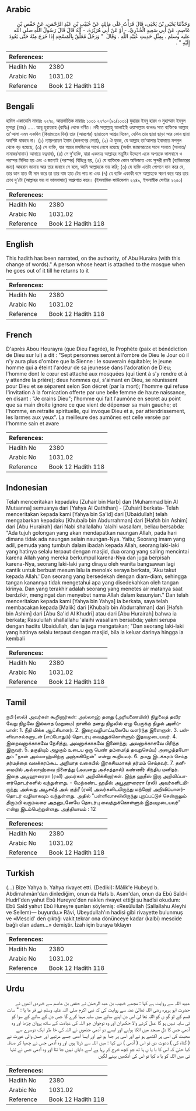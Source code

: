 ## Arabic


<div dir="rtl" lang="ar" style={{fontSize:'larger',backgroundColor:'#f8f9fa',padding:20}}>
وَحَدَّثَنَا يَحْيَى بْنُ يَحْيَى، قَالَ قَرَأْتُ عَلَى مَالِكٍ عَنْ خُبَيْبِ بْنِ عَبْدِ الرَّحْمَنِ، عَنْ حَفْصِ بْنِ عَاصِمٍ، عَنْ أَبِي سَعِيدٍ الْخُدْرِيِّ، - أَوْ عَنْ أَبِي هُرَيْرَةَ، - أَنَّهُ قَالَ قَالَ رَسُولُ اللَّهِ صلى الله عليه وسلم ‏.‏ بِمِثْلِ حَدِيثِ عُبَيْدِ اللَّهِ ‏.‏ وَقَالَ ‏ "‏ وَرَجُلٌ مُعَلَّقٌ بِالْمَسْجِدِ إِذَا خَرَجَ مِنْهُ حَتَّى يَعُودَ إِلَيْهِ ‏"‏ ‏.‏
</div>
<div style={{backgroundColor:'#f8f9fa',padding:20, marginBottom: 10}}><table> <thead> <tr> <th>References:</th> <th></th> </tr> </thead> <tbody><tr><td>Hadith No</td><td>2380</td></tr><tr><td>Arabic No</td><td>1031.02</td></tr><tr><td>Reference</td><td>Book 12 Hadith 118</td></tr></tbody></table></div>

## Bengali


<div dir="ltr" lang="bn" style={{fontSize:'larger',backgroundColor:'#f8f9fa',padding:20}}>
হাদিস একাডেমি নাম্বারঃ ২২৭০, আন্তর্জাতিক নাম্বারঃ ১০৩১ ২২৭০-(৯১/১০৩১) যুহায়র ইবনু হারব ও মুহাম্মাদ ইবনুল মুসান্না (রহঃ) ..... আবূ হুরায়রাহ (রাযিঃ) থেকে বর্ণিত। নবী সাল্লাল্লাহু আলাইহি ওয়াসাল্লাম বলেনঃ সাত ব্যক্তিকে আল্লাহ তা'আলা এমন একদিন (কিয়ামতের দিন) তার (আরশের) ছায়াতলে আশ্রয় দিবেন, যেদিন তার ছায়া ছাড়া আর কোন ছায়া অবশিষ্ট থাকবে না। (১) ন্যায়পরায়ণ ইমাম (জনগণের নেতা), (২) ঐ যুবক, যে আল্লাহ তা'আলার ইবাদাতে মশগুল থেকে বড় হয়েছে, (৩) সে ব্যক্তি, যার অন্তর মসজিদের সাথে লেগে রয়েছে (অর্থাৎ জামাআতের সাথে সালাত (সালাত/নামাজ/নামায) আদায়ে যত্নবান), (৪) সে দু’ব্যক্তি, যারা একমাত্র আল্লাহর সন্তুষ্টির উদ্দেশে একে অপরকে ভালবাসে ও পরস্পর মিলিত হয় এবং এ জন্যেই (পরস্পর) বিচ্ছিন্ন হয়, (৫) যে ব্যক্তিকে কোন অভিজাত এবং সুন্দরী রমণী (ব্যভিচারের জন্য) আহবান জানায় আর তার জবাবে সে বলে, আমি আল্লাহকে ভয় করি; (৬) যে ব্যক্তি এতটা গোপনে দান করে যে, তার ডান হাত কী দান করে তা তার বাম হাত টের পায় না এবং (৭) যে ব্যক্তি একাকী বসে আল্লাহকে স্মরণ করে আর তার চোখ দু’টো (আল্লাহর ভয় বা ভালবাসায়) অশ্রুপাত করে। (ইসলামিক ফাউন্ডেশন ২২৪৯, ইসলামীক সেন্টার ২২৫০)
</div>
<div style={{backgroundColor:'#f8f9fa',padding:20, marginBottom: 10}}><table> <thead> <tr> <th>References:</th> <th></th> </tr> </thead> <tbody><tr><td>Hadith No</td><td>2380</td></tr><tr><td>Arabic No</td><td>1031.02</td></tr><tr><td>Reference</td><td>Book 12 Hadith 118</td></tr></tbody></table></div>

## English


<div dir="ltr" lang="en" style={{fontSize:'larger',backgroundColor:'#f8f9fa',padding:20}}>
This hadith has been narrated, on the authority, of Abu Huraira (with this change of words)." A person whose heart is attached to the mosque when he goes out of it till he returns to it
</div>
<div style={{backgroundColor:'#f8f9fa',padding:20, marginBottom: 10}}><table> <thead> <tr> <th>References:</th> <th></th> </tr> </thead> <tbody><tr><td>Hadith No</td><td>2380</td></tr><tr><td>Arabic No</td><td>1031.02</td></tr><tr><td>Reference</td><td>Book 12 Hadith 118</td></tr></tbody></table></div>

## French


<div dir="ltr" lang="fr" style={{fontSize:'larger',backgroundColor:'#f8f9fa',padding:20}}>
D'après Abou Hourayra (que Dieu l'agrée), le Prophète (paix et bénédiction de Dieu sur lui) a dit : "Sept personnes seront à l'ombre de Dieu le Jour où il n'y aura plus d'ombre que la Sienne : le souverain équitable; le jeune homme qui a éteint l'ardeur de sa jeunesse dans l'adoration de Dieu; l'homme dont le cœur est attaché aux mosquées (qui tient à s'y rendre et à y attendre la prière); deux hommes qui, s'aimant en Dieu, se réunissent pour Dieu et se séparent selon Son décret (par la mort); l'homme qui refuse l'invitation à la fornication offerte par une belle femme de haute naissance, en disant : "Je crains Dieu"; l'homme qui fait l'aumône en secret au point que sa main droite ignore ce que vient de dépenser sa main gauche; et l'homme, en retraite spirituelle, qui invoque Dieu et a, par attendrissement, les larmes aux yeux". La meilleure des aumônes est celle versée par l'homme sain et avare
</div>
<div style={{backgroundColor:'#f8f9fa',padding:20, marginBottom: 10}}><table> <thead> <tr> <th>References:</th> <th></th> </tr> </thead> <tbody><tr><td>Hadith No</td><td>2380</td></tr><tr><td>Arabic No</td><td>1031.02</td></tr><tr><td>Reference</td><td>Book 12 Hadith 118</td></tr></tbody></table></div>

## Indonesian


<div dir="ltr" lang="id" style={{fontSize:'larger',backgroundColor:'#f8f9fa',padding:20}}>
Telah menceritakan kepadaku [Zuhair bin Harb] dan [Muhammad bin Al Mutsanna] semuanya dari [Yahya Al Qaththan] - [Zuhair] berkata- Telah menceritakan kepada kami [Yahya bin Sa'id] dari [Ubaidullah] telah mengabarkan kepadaku [Khubaib bin Abdurrahman] dari [Hafsh bin Ashim] dari [Abu Hurairah] dari Nabi shallallahu 'alaihi wasallam, beliau bersabda: "Ada tujuh golongan yang akan mendapatkan naungan Allah, pada hari dimana tidak ada naungan selain naungan-Nya. Yaitu; Seorang imam yang adil, pemuda yang tumbuh dalam ibadah kepada Allah, seorang laki-laki yang hatinya selalu terpaut dengan masjid, dua orang yang saling mencintai karena Allah yang mereka berkumpul karena-Nya dan juga berpisah karena-Nya, seorang laki-laki yang dirayu oleh wanita bangsawan lagi cantik untuk berbuat mesum lalu ia menolak seraya berkata, 'Aku takut kepada Allah.' Dan seorang yang bersedekah dengan diam-diam, sehingga tangan kanannya tidak mengetahui apa yang disedekahkan oleh tangan kirinya. Dan yang terakhir adalah seorang yang menetes air matanya saat berdzikir, mengingat dan menyebut nama Allah dalam kesunyian." Dan telah menceritakan kepada kami [Yahya bin Yahya] ia berkata, saya telah membacakan kepada [Malik] dari [Khubaib bin Abdurrahman] dari [Hafsh bin Ashim] dari [Abu Sa'id Al Khudri] atau dari [Abu Hurairah] bahwa ia berkata; Rasulullah shallallahu 'alaihi wasallam bersabda; yakni serupa dengan hadits Ubaidullah, dan ia juga mengatakan; "Dan seorang laki-laki yang hatinya selalu terpaut dengan masjid, bila ia keluar darinya hingga ia kembali
</div>
<div style={{backgroundColor:'#f8f9fa',padding:20, marginBottom: 10}}><table> <thead> <tr> <th>References:</th> <th></th> </tr> </thead> <tbody><tr><td>Hadith No</td><td>2380</td></tr><tr><td>Arabic No</td><td>1031.02</td></tr><tr><td>Reference</td><td>Book 12 Hadith 118</td></tr></tbody></table></div>

## Tamil


<div dir="ltr" lang="ta" style={{fontSize:'larger',backgroundColor:'#f8f9fa',padding:20}}>
நபி (ஸல்) அவர்கள் கூறினார்கள்: அல்லாஹ் தனது (அரியணையின்) நிழலைத் தவிர வேறு நிழலே இல்லாத (மறுமை) நாளில் தனது நிழலில் ஏழு பேருக்கு நிழல் அளிப்பான்: 1. நீதி மிக்க ஆட்சியாளர். 2. இறைவழிபாட்டிலேயே வளர்ந்த இளைஞன். 3. பள்ளிவாசல்களுடன் (எப்போதும்) தொடர்பு வைத்துக்கொள்ளும் இதயமுடையவர். 4. இறைவனுக்காகவே நேசித்து, அவனுக்காகவே இணைந்து, அவனுக்காகவே பிரிந்த இருவர். 5. தகுதியும் அழகும் உடைய ஒரு பெண் தம்மை(த் தவறுசெய்ய) அழைத்தபோதும் "நான் அல்லாஹ்விற்கு அஞ்சுகிறேன்" என்று கூறியவர். 6. தமது இடக்கரம் செய்த தர்மத்தை வலக்கரம்கூட அறியாத வகையில் இரகசியமாகத் தர்மம் செய்தவர். 7. தனிமையில் அல்லாஹ்வை நினைத்து (அவனது அச்சத்தால்) கண்ணீர் சிந்திய மனிதர். இதை அபூஹுரைரா (ரலி) அவர்கள் அறிவிக்கிறார்கள். இந்த ஹதீஸ் இரு அறிவிப்பாளர்தொடர்களில் வந்துள்ளது. - மேற்கண்ட ஹதீஸ் அபூஹுரைரா (ரலி) அவர்களிடமிருந்து, அல்லது அபூசயீத் அல் குத்ரீ (ரலி) அவர்களிடமிருந்து மற்றோர் அறிவிப்பாளர்தொடர் வழியாகவும் வந்துள்ளது. அதில் "பள்ளிவாசலிலிருந்து புறப்பட்டுச் சென்றாலும் திரும்பி வரும்வரை அதனுடனேயே தொடர்பு வைத்துக்கொள்ளும் இதயமுடையவர்" என்று இடம்பெற்றுள்ளது. அத்தியாயம் : 12
</div>
<div style={{backgroundColor:'#f8f9fa',padding:20, marginBottom: 10}}><table> <thead> <tr> <th>References:</th> <th></th> </tr> </thead> <tbody><tr><td>Hadith No</td><td>2380</td></tr><tr><td>Arabic No</td><td>1031.02</td></tr><tr><td>Reference</td><td>Book 12 Hadith 118</td></tr></tbody></table></div>

## Turkish


<div dir="ltr" lang="tr" style={{fontSize:'larger',backgroundColor:'#f8f9fa',padding:20}}>
(…) Bize Yahya b. Yahya rivayet etti. (Dediki): Mâlik'e Hubeyd b. Abdirrahmân'dan dinlediğim, onun da Hafs b. Asım'dan, onun da Ebû Saîd-i Hudrî'den yahut Ebû Hureyre'den naklen rivayet ettiği şu hadîsi okudum: Ebû Saîd yahut Ebû Hureyre şunları söylemiş: «Resûlullah (Sallallahu Aleyhi ve Sellem)— buyurdu.» Râvi, Ubeydullah'ın hadisi gibi rivayette bulunmuş ve «Mescid' den çıktığı vakit tekrar ona dönünceye kadar (kalbi) mescide bağlı olan adam...» demiştir. İzah için buraya tıklayın
</div>
<div style={{backgroundColor:'#f8f9fa',padding:20, marginBottom: 10}}><table> <thead> <tr> <th>References:</th> <th></th> </tr> </thead> <tbody><tr><td>Hadith No</td><td>2380</td></tr><tr><td>Arabic No</td><td>1031.02</td></tr><tr><td>Reference</td><td>Book 12 Hadith 118</td></tr></tbody></table></div>

## Urdu


<div dir="rtl" lang="ur" style={{fontSize:'larger',backgroundColor:'#f8f9fa',padding:20}}>
عبید اللہ سے روایت ہے کہا : مجھے خبیب بن عبد الرحمٰن نے حفص بن عاصم سے خبردی انھوں نے حضرت ابو ہریرہ رضی اللہ تعالیٰ عنہ سے روایت کی کہ نبی اکرم صلی اللہ علیہ وسلم نے فر ما یا : " سات قسم کے لو گو ں کو اللہ تعا لیٰ اس دن اپنے سائے میں سایہ مہیا کرے گا جس دن کے سائے کے سوا کو ئی سایہ نہیں ہو گا عدل کرنے والا حکمران اور وہ نوجوان جو اللہ کی عبادت کے ساتھ پروان چڑھا اور وہ آدمی جس کا دل مسجد میں اٹکا ہواہے اور ایسے دو آدمی جنھوں نے اللہ کی خا طر ایک دوسرے سے محبت کی اسی پر اکٹھے ہو ئے اور اسی پر جدا ہو ئے اور ایسا آدمی جسے مرتبے اور حسن والی عورت نے ( گناہ کی ) دعوت دی تو اس ( آدمی ) نے کہا : میں اللہ سے ڈرتا ہوں اور وہ آدمی جس نے چھپا کر صدقہ کیا حتیٰ کہ اس کا با یا ں ہا تھ جو کچھ خرچ کر رہا ہے اسے دایاں نہیں جا نتا اور وہ آدمی جس نے تنہا ئی میں اللہ کو یا د کیا تو اس کی آنکھیں بہنے لگیں
</div>
<div style={{backgroundColor:'#f8f9fa',padding:20, marginBottom: 10}}><table> <thead> <tr> <th>References:</th> <th></th> </tr> </thead> <tbody><tr><td>Hadith No</td><td>2380</td></tr><tr><td>Arabic No</td><td>1031.02</td></tr><tr><td>Reference</td><td>Book 12 Hadith 118</td></tr></tbody></table></div>